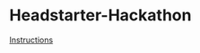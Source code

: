 # Headstarter-Hackathon

[Instructions](https://docs.google.com/document/d/1pE8UWcivqbYcP3KYR5T86eIr9BWAMSen-Ak7pSgQqQQ/edit?usp=sharing)
